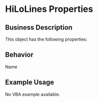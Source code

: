 # HiLoLines Properties

## Business Description
This object has the following properties:

## Behavior
Name

## Example Usage
No VBA example available.
